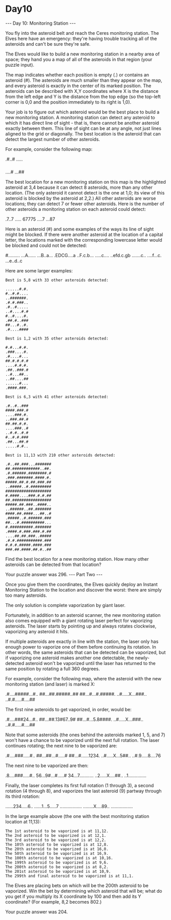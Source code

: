 # Day10

--- Day 10: Monitoring Station ---

You fly into the asteroid belt and reach the Ceres monitoring station. The Elves here have an emergency: they're having trouble tracking all of the asteroids and can't be sure they're safe.

The Elves would like to build a new monitoring station in a nearby area of space; they hand you a map of all of the asteroids in that region (your puzzle input).

The map indicates whether each position is empty (.) or contains an asteroid (#). The asteroids are much smaller than they appear on the map, and every asteroid is exactly in the center of its marked position. The asteroids can be described with X,Y coordinates where X is the distance from the left edge and Y is the distance from the top edge (so the top-left corner is 0,0 and the position immediately to its right is 1,0).

Your job is to figure out which asteroid would be the best place to build a new monitoring station. A monitoring station can detect any asteroid to which it has direct line of sight - that is, there cannot be another asteroid exactly between them. This line of sight can be at any angle, not just lines aligned to the grid or diagonally. The best location is the asteroid that can detect the largest number of other asteroids.

For example, consider the following map:

.#..#
.....
#####
....#
...##

The best location for a new monitoring station on this map is the highlighted asteroid at 3,4 because it can detect 8 asteroids, more than any other location. (The only asteroid it cannot detect is the one at 1,0; its view of this asteroid is blocked by the asteroid at 2,2.) All other asteroids are worse locations; they can detect 7 or fewer other asteroids. Here is the number of other asteroids a monitoring station on each asteroid could detect:

.7..7
.....
67775
....7
...87

Here is an asteroid (#) and some examples of the ways its line of sight might be blocked. If there were another asteroid at the location of a capital letter, the locations marked with the corresponding lowercase letter would be blocked and could not be detected:

#.........
...A......
...B..a...
.EDCG....a
..F.c.b...
.....c....
..efd.c.gb
.......c..
....f...c.
...e..d..c

Here are some larger examples:

    Best is 5,8 with 33 other asteroids detected:

    ......#.#.
    #..#.#....
    ..#######.
    .#.#.###..
    .#..#.....
    ..#....#.#
    #..#....#.
    .##.#..###
    ##...#..#.
    .#....####

    Best is 1,2 with 35 other asteroids detected:

    #.#...#.#.
    .###....#.
    .#....#...
    ##.#.#.#.#
    ....#.#.#.
    .##..###.#
    ..#...##..
    ..##....##
    ......#...
    .####.###.

    Best is 6,3 with 41 other asteroids detected:

    .#..#..###
    ####.###.#
    ....###.#.
    ..###.##.#
    ##.##.#.#.
    ....###..#
    ..#.#..#.#
    #..#.#.###
    .##...##.#
    .....#.#..

    Best is 11,13 with 210 other asteroids detected:

    .#..##.###...#######
    ##.############..##.
    .#.######.########.#
    .###.#######.####.#.
    #####.##.#.##.###.##
    ..#####..#.#########
    ####################
    #.####....###.#.#.##
    ##.#################
    #####.##.###..####..
    ..######..##.#######
    ####.##.####...##..#
    .#####..#.######.###
    ##...#.##########...
    #.##########.#######
    .####.#.###.###.#.##
    ....##.##.###..#####
    .#.#.###########.###
    #.#.#.#####.####.###
    ###.##.####.##.#..##

Find the best location for a new monitoring station. How many other asteroids can be detected from that location?

Your puzzle answer was 296.
--- Part Two ---

Once you give them the coordinates, the Elves quickly deploy an Instant Monitoring Station to the location and discover the worst: there are simply too many asteroids.

The only solution is complete vaporization by giant laser.

Fortunately, in addition to an asteroid scanner, the new monitoring station also comes equipped with a giant rotating laser perfect for vaporizing asteroids. The laser starts by pointing up and always rotates clockwise, vaporizing any asteroid it hits.

If multiple asteroids are exactly in line with the station, the laser only has enough power to vaporize one of them before continuing its rotation. In other words, the same asteroids that can be detected can be vaporized, but if vaporizing one asteroid makes another one detectable, the newly-detected asteroid won't be vaporized until the laser has returned to the same position by rotating a full 360 degrees.

For example, consider the following map, where the asteroid with the new monitoring station (and laser) is marked X:

.#....#####...#..
##...##.#####..##
##...#...#.#####.
..#.....X...###..
..#.#.....#....##

The first nine asteroids to get vaporized, in order, would be:

.#....###24...#..
##...##.13#67..9#
##...#...5.8####.
..#.....X...###..
..#.#.....#....##

Note that some asteroids (the ones behind the asteroids marked 1, 5, and 7) won't have a chance to be vaporized until the next full rotation. The laser continues rotating; the next nine to be vaporized are:

.#....###.....#..
##...##...#.....#
##...#......1234.
..#.....X...5##..
..#.9.....8....76

The next nine to be vaporized are then:

.8....###.....#..
56...9#...#.....#
34...7...........
..2.....X....##..
..1..............

Finally, the laser completes its first full rotation (1 through 3), a second rotation (4 through 8), and vaporizes the last asteroid (9) partway through its third rotation:

......234.....6..
......1...5.....7
.................
........X....89..
.................

In the large example above (the one with the best monitoring station location at 11,13):

    The 1st asteroid to be vaporized is at 11,12.
    The 2nd asteroid to be vaporized is at 12,1.
    The 3rd asteroid to be vaporized is at 12,2.
    The 10th asteroid to be vaporized is at 12,8.
    The 20th asteroid to be vaporized is at 16,0.
    The 50th asteroid to be vaporized is at 16,9.
    The 100th asteroid to be vaporized is at 10,16.
    The 199th asteroid to be vaporized is at 9,6.
    The 200th asteroid to be vaporized is at 8,2.
    The 201st asteroid to be vaporized is at 10,9.
    The 299th and final asteroid to be vaporized is at 11,1.

The Elves are placing bets on which will be the 200th asteroid to be vaporized. Win the bet by determining which asteroid that will be; what do you get if you multiply its X coordinate by 100 and then add its Y coordinate? (For example, 8,2 becomes 802.)

Your puzzle answer was 204.